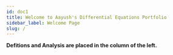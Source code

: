 ```yaml
---
id: doc1
title: Welcome to Aayush's Differential Equations Portfolio
sidebar_label: Welcome Page
slug: /
---
```



**Defitions and Analysis are placed in the column of the left.**